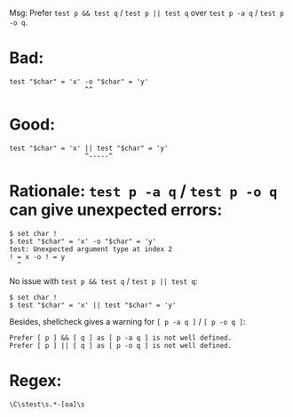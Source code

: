 Msg: Prefer `test p && test q` / `test p || test q` over `test p -a q` / `test p -o q`.

# Bad:

    test "$char" = 'x' -o "$char" = 'y'
                       ^^

# Good:

    test "$char" = 'x' || test "$char" = 'y'
                       ^-----^

# Rationale: `test p -a q` / `test p -o q` can give unexpected errors:

    $ set char !
    $ test "$char" = 'x' -o "$char" = 'y'
    test: Unexpected argument type at index 2
    ! = x -o ! = y
      ^

No issue with `test p && test q` / `test p || test q`:

    $ set char !
    $ test "$char" = 'x' || test "$char" = 'y'

Besides, shellcheck gives a warning for `[ p -a q ]` / `[ p -o q ]`:

    Prefer [ p ] && [ q ] as [ p -a q ] is not well defined.
    Prefer [ p ] || [ q ] as [ p -o q ] is not well defined.

# Regex:

    \C\stest\s.*-[oa]\s
